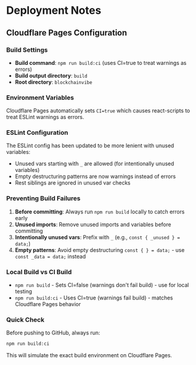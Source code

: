 # Deployment Notes

## Cloudflare Pages Configuration

### Build Settings
- **Build command**: `npm run build:ci` (uses CI=true to treat warnings as errors)
- **Build output directory**: `build`
- **Root directory**: `blockchainvibe`

### Environment Variables
Cloudflare Pages automatically sets `CI=true` which causes react-scripts to treat ESLint warnings as errors.

### ESLint Configuration
The ESLint config has been updated to be more lenient with unused variables:
- Unused vars starting with `_` are allowed (for intentionally unused variables)
- Empty destructuring patterns are now warnings instead of errors
- Rest siblings are ignored in unused var checks

### Preventing Build Failures

1. **Before committing**: Always run `npm run build` locally to catch errors early
2. **Unused imports**: Remove unused imports and variables before committing
3. **Intentionally unused vars**: Prefix with `_` (e.g., `const { _unused } = data;`)
4. **Empty patterns**: Avoid empty destructuring `const { } = data;` - use `const _data = data;` instead

### Local Build vs CI Build
- `npm run build` - Sets CI=false (warnings don't fail build) - use for local testing
- `npm run build:ci` - Uses CI=true (warnings fail build) - matches Cloudflare Pages behavior

### Quick Check
Before pushing to GitHub, always run:
```bash
npm run build:ci
```

This will simulate the exact build environment on Cloudflare Pages.

